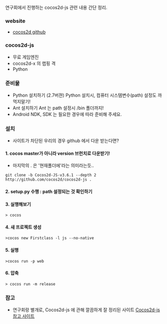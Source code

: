 
연구회에서 진행하는 cocos2d-js 관련 내용 간단 정리. 

### website
- [cocos2d github](https://github.com/cocos2d/cocos2d-console
)

### cocos2d-js
- 무료 게임엔진
- cocos2d-x 의 랩핑 격
- Python

### 준비물
- Python 설치하기 (2.7버젼) 
  Python 설치시, 컴퓨터 시스템변수(path) 설정도 까먹지말기!
- Ant 설치하기 
  Ant 는 path 설정시 /bin 폴더까지!
- Android NDK, SDK 는 필요한 경우에 따라 준비해 주세요.

### 설치
- 사이트가 차단된 우리의 경우 github 에서 다운 받는다면?

#### 1. cocos master가 아니라 version 브런치로 다운받기!
- 마지막의 . 은 '현재폴더에'라는 의미라는듯..

```
git clone -b Cocos2d-JS-v3.6.1 --depth 2 http://github.com/cocos2d/cocos2d-js .
```

#### 2. setup.py 수행 : path 설정되는 것 확인하기

#### 3. 실행해보기

```
> cocos
```

#### 4. 새 프로젝트 생성

```
>cocos new Firstclass -l js --no-native
```

#### 5. 실행

```
>cocos run -p web
```

#### 6. 압축

```
> cocos run -m release
```


### 참고 
- 연구회랑 별개로, Cocos2d-js 에 관해 깔끔하게 잘 정리된 사이트
[Cocos2d-js 참고 사이트](http://htmlfive.co.kr/html5/xe/tip/8536)



